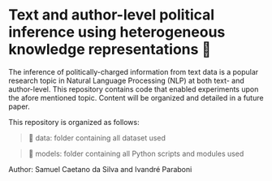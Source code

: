 # Text and author-level political inference using heterogeneous knowledge representations :speech_balloon:

The inference of politically-charged information from text data is a popular research topic in Natural Language Processing (NLP) at both text- and author-level. This repository contains code that enabled experiments upon the afore mentioned topic. Content will be organized and detailed in a future paper.


This repository is organized as follows:

> :floppy_disk: data: folder containing all dataset used

> :wrench: models: folder containing all Python scripts and modules used


Author: Samuel Caetano da Silva and Ivandré Paraboni

